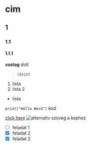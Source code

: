 # cim
## 1
### 1.1
#### 1.1.1

**vastag**
*dolt*

> idezet
1. lista
2. lista 2

- lista

`print("Hello Word")` kód

[click here](www.google.com)
![alternativ szoveg a kephez](image.jpg)

- [ ] feladat 1
- [x] feladat 2
- [x] feladat 2